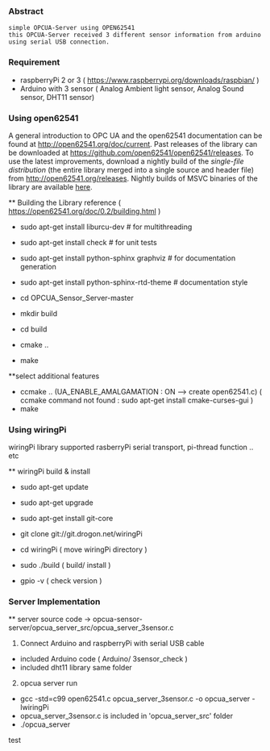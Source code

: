 ### Abstract
    simple OPCUA-Server using OPEN62541
    this OPCUA-Server received 3 different sensor information from arduino using serial USB connection.

### Requirement
 - raspberryPi 2 or 3 ( https://www.raspberrypi.org/downloads/raspbian/ )
 - Arduino with 3 sensor ( Analog Ambient light sensor, Analog Sound sensor, DHT11 sensor)

### Using open62541
A general introduction to OPC UA and the open62541 documentation can be found at http://open62541.org/doc/current.
Past releases of the library can be downloaded at https://github.com/open62541/open62541/releases.
To use the latest improvements, download a nightly build of the *single-file distribution* (the entire library merged into a single source and header file) from http://open62541.org/releases. Nightly builds of MSVC binaries of the library are available [here](https://ci.appveyor.com/project/open62541/open62541/build/artifacts).

** Building the Library 
reference ( https://open62541.org/doc/0.2/building.html )
 - sudo apt-get install liburcu-dev # for multithreading
 - sudo apt-get install check # for unit tests
 - sudo apt-get install python-sphinx graphviz # for documentation generation
 - sudo apt-get install python-sphinx-rtd-theme # documentation style

 - cd OPCUA_Sensor_Server-master
 - mkdir build
 - cd build
 - cmake .. 
 - make
 
**select additional features
 - ccmake .. (UA_ENABLE_AMALGAMATION : ON --> create open62541.c) 
 ( ccmake command not found : sudo apt-get install cmake-curses-gui )
 - make

### Using wiringPi
wiringPi library supported rasberryPi serial transport, pi-thread function .. etc

** wiringPi build & install
 - sudo apt-get update
 - sudo apt-get upgrade
 - sudo apt-get install git-core
 - git clone git://git.drogon.net/wiringPi

 - cd wiringPi ( move wiringPi directory )
 - sudo ./build ( build/ install )

 - gpio -v ( check version )

### Server Implementation
** server source code -> opcua-sensor-server/opcua_server_src/opcua_server_3sensor.c

1) Connect Arduino and raspberryPi with serial USB cable
 - included Arduino code ( Arduino/ 3sensor_check )
 - included dht11 library same folder 

2) opcua server run
 - gcc -std=c99 open62541.c opcua_server_3sensor.c -o opcua_server -lwiringPi
 - opcua_server_3sensor.c is included in 'opcua_server_src' folder
 - ./opcua_server


test
